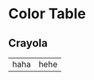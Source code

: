 # Color Table

## Crayola


<table id="table"><colgroup id="colgroup"></colgroup><tr><td>haha</td><td>hehe</td></tr></table>
<script>console.log(table);</script>
<script type="module" src="../../js/color/def.js"></script>
<script type="module" src="../../js/color/gen-table.js"></script>
<script type="module">
create_table(table, colgroup, crayola_colors, 6);
</script>
